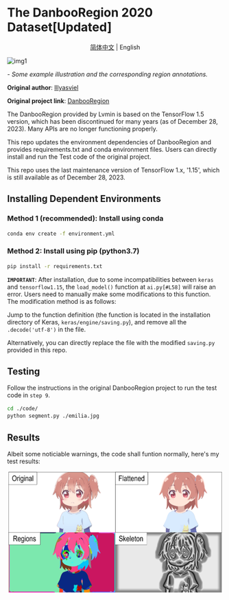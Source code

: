 # The DanbooRegion 2020 Dataset[Updated]

<div align="center">

[简体中文](https://github.com/zhenglinpan/DanbooRegion/blob/master/README.md)  |  English

</div>

![img1](https://lllyasviel.github.io/DanbooRegion/page_imgs/ex.jpg)

*- Some example illustration and the corresponding region annotations.*

**Original author**: [lllyasviel](https://github.com/lllyasviel)

**Original project link**: [DanbooRegion](https://github.com/lllyasviel/DanbooRegion)

The DanbooRegion provided by Lvmin is based on the TensorFlow 1.5 version, which has been discontinued for many years (as of December 28, 2023). Many APIs are no longer functioning properly.

This repo updates the environment dependencies of DanbooRegion and provides requirements.txt and conda environment files. Users can directly install and run the Test code of the original project.

This repo uses the last maintenance version of TensorFlow 1.x, '1.15', which is still available as of December 28, 2023.

## Installing Dependent Environments
### Method 1 (recommended): Install using conda
```bash
conda env create -f environment.yml
```

### Method 2: Install using pip (python3.7)  
```bash
pip install -r requirements.txt
```

**`IMPORTANT`**: After installation, due to some incompatibilities between `keras` and `tensorflow1.15`, the `load_model()` function at `ai.py[#L58]` will raise an error. Users need to manually make some modifications to this function. The modification method is as follows:

Jump to the function definition (the function is located in the installation directory of Keras, `keras/engine/saving.py`), and remove all the `.decode('utf-8')` in the file.

Alternatively, you can directly replace the file with the modified `saving.py` provided in this repo.

## Testing
Follow the instructions in the original DanbooRegion project to run the test code in `step 9`.

```bash
cd ./code/  
python segment.py ./emilia.jpg
```

## Results
Albeit some noticiable warnings, the code shall funtion normally, here's my test results:

![img1](https://github.com/zhenglinpan/DanbooRegion/blob/master/code/results/results.png)

